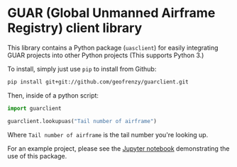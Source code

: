 # GUAR (Global Unmanned Airframe Registry) client library

This library contains a Python package (`uasclient`) for easily integrating GUAR projects into other Python projects (This supports Python 3.)

To install, simply just use `pip` to install from Github:
```bash
pip install git+git://github.com/geofrenzy/guarclient.git
```

Then, inside of a python script:
```python
import guarclient

guarclient.lookupuas("Tail number of airframe")
```
Where `Tail number of airframe` is the tail number you're looking up.

For an example project, please see the [Jupyter notebook](https://github.com/geofrenzy/guarclient-notebook) demonstrating the use of this package.
